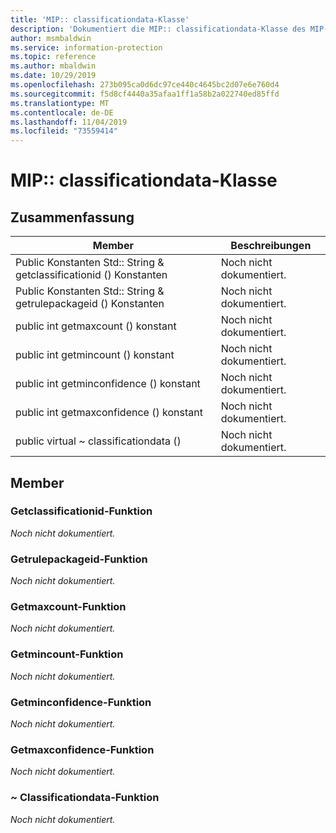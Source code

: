 ```yaml
---
title: 'MIP:: classificationdata-Klasse'
description: 'Dokumentiert die MIP:: classificationdata-Klasse des MIP-SDKs (Microsoft Information Protection).'
author: msmbaldwin
ms.service: information-protection
ms.topic: reference
ms.author: mbaldwin
ms.date: 10/29/2019
ms.openlocfilehash: 273b095ca0d6dc97ce440c4645bc2d07e6e760d4
ms.sourcegitcommit: f5d8cf4440a35afaa1ff1a58b2a022740ed85ffd
ms.translationtype: MT
ms.contentlocale: de-DE
ms.lasthandoff: 11/04/2019
ms.locfileid: "73559414"
---
```

# <a name="class-mipclassificationdata"></a>MIP:: classificationdata-Klasse 
  
## <a name="summary"></a>Zusammenfassung
 Member                        | Beschreibungen                                
--------------------------------|---------------------------------------------
Public Konstanten Std:: String & getclassificationid () Konstanten  | Noch nicht dokumentiert.
Public Konstanten Std:: String & getrulepackageid () Konstanten  | Noch nicht dokumentiert.
public int getmaxcount () konstant  | Noch nicht dokumentiert.
public int getmincount () konstant  | Noch nicht dokumentiert.
public int getminconfidence () konstant  | Noch nicht dokumentiert.
public int getmaxconfidence () konstant  | Noch nicht dokumentiert.
public virtual ~ classificationdata ()  | Noch nicht dokumentiert.
  
## <a name="members"></a>Member
  
### <a name="getclassificationid-function"></a>Getclassificationid-Funktion
_Noch nicht dokumentiert._

  
### <a name="getrulepackageid-function"></a>Getrulepackageid-Funktion
_Noch nicht dokumentiert._

  
### <a name="getmaxcount-function"></a>Getmaxcount-Funktion
_Noch nicht dokumentiert._

  
### <a name="getmincount-function"></a>Getmincount-Funktion
_Noch nicht dokumentiert._

  
### <a name="getminconfidence-function"></a>Getminconfidence-Funktion
_Noch nicht dokumentiert._

  
### <a name="getmaxconfidence-function"></a>Getmaxconfidence-Funktion
_Noch nicht dokumentiert._

  
### <a name="classificationdata-function"></a>~ Classificationdata-Funktion
_Noch nicht dokumentiert._
